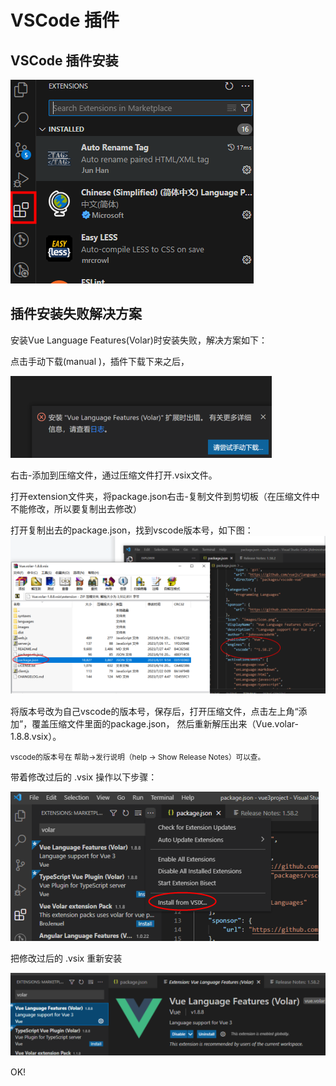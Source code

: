 # VSCode 插件

## VSCode 插件安装

![alt text](image.png)

## 插件安装失败解决方案

安装Vue Language Features(Volar)时安装失败，解决方案如下：

点击手动下载(manual )，插件下载下来之后，

![alt text](image-1.png)

右击-添加到压缩文件，通过压缩文件打开.vsix文件。

打开extension文件夹，将package.json右击-复制文件到剪切板（在压缩文件中不能修改，所以要复制出去修改）

打开复制出去的package.json，找到vscode版本号，如下图：
![alt text](image-2.png)

将版本号改为自己vscode的版本号，保存后，打开压缩文件，点击左上角“添加”，覆盖压缩文件里面的package.json，
然后重新解压出来（Vue.volar-1.8.8.vsix）。

<small>vscode的版本号在 帮助→发行说明（help -> Show Release Notes）可以查。</small>

带着修改过后的 .vsix 操作以下步骤：

![alt text](image-3.png)

把修改过后的 .vsix 重新安装

![alt text](image-4.png)

OK!